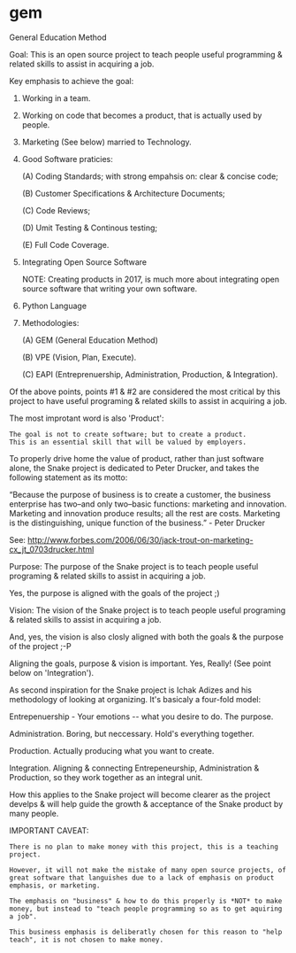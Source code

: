 # gem
General Education Method

Goal: This is an open source project to teach people useful programming & related skills to assist in acquiring a job.

Key emphasis to achieve the goal:

1.  Working in a team.

2.  Working on code that becomes a product, that is actually used by people.

3.  Marketing (See below) married to Technology.

4.  Good Software praticies:

      (A) Coding Standards; with strong empahsis on: clear & concise code;

      (B) Customer Specifications & Architecture Documents;

      (C) Code Reviews;

      (D) Umit Testing & Continous testing;

      (E) Full Code Coverage.

5.  Integrating Open Source Software

      NOTE: Creating products in 2017, is much more about integrating open source software that writing your own software.

6.  Python Language

7.  Methodologies:

    (A)  GEM (General Education Method)

    (B)  VPE (Vision, Plan, Execute).

    (C)  EAPI (Entreprenuership, Administration, Production, & Integration).

Of the above points, points #1 & #2 are considered the most critical by this project to have useful programing & related skills to assist in acquiring a job.

The most improtant word is also 'Product':

    The goal is not to create software; but to create a product.
    This is an essential skill that will be valued by employers.

To properly drive home the value of product, rather than just software alone, the Snake project is dedicated to Peter Drucker, and takes the following statement as its motto:

“Because the purpose of business is to create a customer, the business enterprise has two–and only two–basic functions: marketing and innovation. Marketing and innovation produce results; all the rest are costs. Marketing is the distinguishing, unique function of the business.” - Peter Drucker

See: http://www.forbes.com/2006/06/30/jack-trout-on-marketing-cx_jt_0703drucker.html

Purpose: The purpose of the Snake project is to teach people useful programing & related skills to assist in acquiring a job.

  Yes, the purpose is aligned with the goals of the project ;)

Vision: The vision of the Snake project is to teach people useful programing & related skills to assist in acquiring a job.

  And, yes, the vision is also closly aligned with both the goals & the purpose of the project ;-P

  Aligning the goals, purpose & vision is important.  Yes, Really!  (See point below on 'Integration').

As second inspiration for the Snake project is Ichak Adizes and his methodology of looking at organizing.  It's basicaly a four-fold model:

  Entrepenuership - Your emotions -- what you desire to do.  The purpose.

  Administration.  Boring, but neccessary.  Hold's everything together.

  Production.  Actually producing what you want to create.

  Integration.  Aligning & connecting Entrepeneurship, Administration & Production, so they work together as an integral unit.

  How this applies to the Snake project will become clearer as the project develps & will help guide the growth & acceptance of the Snake product by many people.

IMPORTANT CAVEAT:

    There is no plan to make money with this project, this is a teaching project.

    However, it will not make the mistake of many open source projects, of great software that languishes due to a lack of emphasis on product emphasis, or marketing.

    The emphasis on "business" & how to do this properly is *NOT* to make money, but instead to "teach people programming so as to get aquiring a job".

    This business emphasis is deliberatly chosen for this reason to "help teach", it is not chosen to make money.
